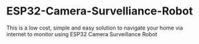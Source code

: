 # ESP32-Camera-Survelliance-Robot
This is a low cost, simple and easy solution to navigate your home via internet to monitor using ESP32 Camera Surveillance Robot
